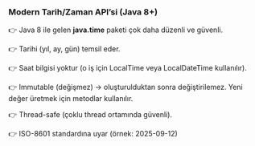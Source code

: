 ### Modern Tarih/Zaman API’si (Java 8+)
👉 Java 8 ile gelen **java.time** paketi çok daha düzenli ve güvenli.

👉 Tarihi (yıl, ay, gün) temsil eder.

👉 Saat bilgisi yoktur (o iş için LocalTime veya LocalDateTime kullanılır).

👉 Immutable (değişmez) → oluşturulduktan sonra değiştirilemez. Yeni değer üretmek için metodlar kullanılır.

👉 Thread-safe (çoklu thread ortamında güvenli).

👉 ISO-8601 standardına uyar (örnek: 2025-09-12)